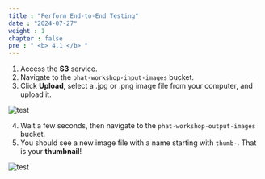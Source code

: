 ```yaml
---
title : "Perform End-to-End Testing"
date : "2024-07-27"
weight : 1
chapter : false
pre : " <b> 4.1 </b> "
---
```


1.  Access the **S3** service.
2.  Navigate to the `phat-workshop-input-images` bucket.
3.  Click **Upload**, select a .jpg or .png image file from your computer, and upload it.

![test](/images/image9.png)

4.  Wait a few seconds, then navigate to the `phat-workshop-output-images` bucket.
5.  You should see a new image file with a name starting with `thumb-`. That is your **thumbnail**!

![test](/images/image15.png)